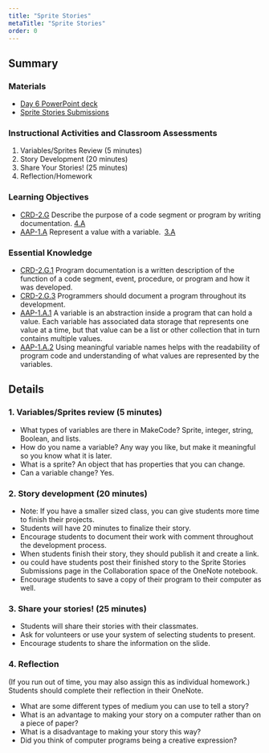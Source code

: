 ```yaml
---
title: "Sprite Stories"
metaTitle: "Sprite Stories"
order: 0
---
```


## Summary

### Materials

* [Day 6 PowerPoint deck](https://1drv.ms/w/s!AqsgsTyHBmRBkE7swOx0rn8PeZtJ?e=HPleQK)
* [Sprite Stories Submissions](/unit-3/day-6/sprite-stories-submissions)

### Instructional Activities and Classroom Assessments

1. Variables/Sprites Review (5 minutes)
2. Story Development (20 minutes)
3. Share Your Stories! (25 minutes)
4. Reflection/Homework

### Learning Objectives

* [CRD-2.G](https://apcentral.collegeboard.org/pdf/ap-computer-science-principles-course-and-exam-description.pdf#page=45) Describe the purpose of a code segment or program by writing documentation. [4.A](https://apcentral.collegeboard.org/pdf/ap-computer-science-principles-course-and-exam-description.pdf#page=23)
* [AAP-1.A](https://apcentral.collegeboard.org/pdf/ap-computer-science-principles-course-and-exam-description.pdf?course=ap-computer-science-principles#page=70) Represent a value with a variable. [3.A](https://apcentral.collegeboard.org/pdf/ap-computer-science-principles-course-and-exam-description.pdf#page=23)

### Essential Knowledge 

* [CRD-2.G.1](https://apcentral.collegeboard.org/pdf/ap-computer-science-principles-course-and-exam-description.pdf#page=45) Program documentation is a written description of the function of a code segment, event, procedure, or program and how it was developed.
* [CRD-2.G.3](https://apcentral.collegeboard.org/pdf/ap-computer-science-principles-course-and-exam-description.pdf#page=45) Programmers should document a program throughout its development.
* [AAP-1.A.1](https://apcentral.collegeboard.org/pdf/ap-computer-science-principles-course-and-exam-description.pdf?course=ap-computer-science-principles#page=70) A variable is an abstraction inside a program that can hold a value. Each variable has associated data storage that represents one value at a time, but that value can be a list or other collection that in turn contains multiple values.
* [AAP-1.A.2](https://apcentral.collegeboard.org/pdf/ap-computer-science-principles-course-and-exam-description.pdf?course=ap-computer-science-principles#page=70) Using meaningful variable names helps with the readability of program code and understanding of what values are represented by the variables.

## Details

### 1. Variables/Sprites review (5 minutes)

* What types of variables are there in MakeCode? Sprite, integer, string, Boolean, and lists.
* How do you name a variable? Any way you like, but make it meaningful so you know what it is later.
* What is a sprite? An object that has properties that you can change.
* Can a variable change? Yes.

### 2. Story development (20 minutes)

* Note: If you have a smaller sized class, you can give students more time to finish their projects.
* Students will have 20 minutes to finalize their story.
* Encourage students to document their work with comment throughout the development process.
* When students finish their story, they should publish it and create a link.
* ou could have students post their finished story to the Sprite Stories Submissions page in the Collaboration space of the OneNote notebook.
* Encourage students to save a copy of their program to their computer as well. 

### 3. Share your stories! (25 minutes)

* Students will share their stories with their classmates.
* Ask for volunteers or use your system of selecting students to present.
* Encourage students to share the information on the slide.

### 4. Reflection

(If you run out of time, you may also assign this as individual homework.)
Students should complete their reflection in their OneNote.

* What are some different types of medium you can use to tell a story?
* What is an advantage to making your story on a computer rather than on a piece of paper?
* What is a disadvantage to making your story this way?
* Did you think of computer programs being a creative expression?